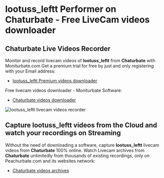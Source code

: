 # lootuss_leftt Performer on Chaturbate - Free LiveCam videos downloader

## Chaturbate Live Videos Recorder

Monitor and record livecam videos of **lootuss_leftt** from **Chaturbate** with Moniturbate.com
Get a premium trial for free by just and only registering with your Email address:
* [lootuss_leftt Premium videos downloader](https://moniturbate.com/request-demo-licence-key.html)

Free livecam videos downloader - Moniturbate Software:
* [Chaturbate videos downloader](https://moniturbate.com/moniturbate-download-software.html)

![lootuss_leftt livecam videos recorder](https://peachurnet.com/templates/moniturbate-software.png)


## Capture lootuss_leftt videos from the Cloud and watch your recordings on Streaming

Without the need of downloading a software, capture **lootuss_leftt** livecam videos from **Chaturbate** 100% online.
Watch Livecam archives from **Chaturbate** unlimitedly from thousands of existing recordings, only on Peachurbate.com and its websites network:
* [Chaturbate videos archives](https://peachurnet.com/)